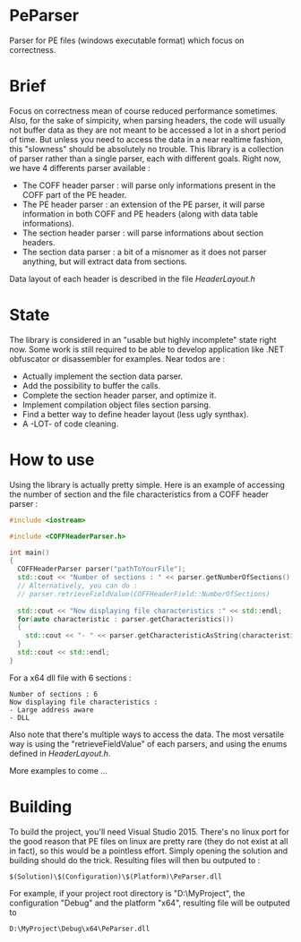 # PeParser
Parser for PE files (windows executable format) which focus on correctness.

# Brief
Focus on correctness mean of course reduced performance sometimes. Also, for the sake of simpicity, when parsing headers, the code will usually not buffer data as they are not meant to be accessed a lot in a short period of time. But unless you need to access the data in a near realtime fashion, this "slowness" should be absolutely no trouble.
This library is a collection of parser rather than a single parser, each with different goals. Right now, we have 4 differents parser available :
- The COFF header parser    : will parse only informations present in the COFF part of the PE header.
- The PE header parser      : an extension of the PE parser, it will parse information in both COFF and PE headers (along with data table informations).
- The section header parser : will parse informations about section headers.
- The section data parser   : a bit of a misnomer as it does not parser anything, but will extract data from sections.

Data layout of each header is described in the file *HeaderLayout.h*

# State
The library is considered in an "usable but highly incomplete" state right now. Some work is still required to be able to develop application like .NET obfuscator or disassembler for examples. Near todos are :
- Actually implement the section data parser.
- Add the possibility to buffer the calls.
- Complete the section header parser, and optimize it.
- Implement compilation object files section parsing.
- Find a better way to define header layout (less ugly synthax).
- A -LOT- of code cleaning.

# How to use
Using the library is actually pretty simple. Here is an example of accessing the number of section and the file characteristics from a COFF header parser :

```C++
#include <iostream>

#include <COFFHeaderParser.h>

int main()
{
  COFFHeaderParser parser("pathToYourFile");
  std::cout << "Number of sections : " << parser.getNumberOfSections() << std::endl;
  // Alternatively, you can do :
  // parser.retrieveFieldValue(COFFHeaderField::NumberOfSections)
  
  std::cout << "Now displaying file characteristics :" << std::endl;
  for(auto characteristic : parser.getCharacteristics())
  {
    std::cout << "- " << parser.getCharacteristicAsString(characteristic);
  }
  std::cout << std::endl;
}
```

For a x64 dll file with 6 sections :
```
Number of sections : 6
Now displaying file characteristics :
- Large address aware
- DLL
```

Also note that there's multiple ways to access the data. The most versatile way is using the "retrieveFieldValue" of each parsers, and using the enums defined in *HeaderLayout.h*.

More examples to come ...

# Building
To build the project, you'll need Visual Studio 2015. There's no linux port for the good reason that PE files on linux are pretty rare (they do not exist at all in fact), so this would be a pointless effort.
Simply opening the solution and building should do the trick. Resulting files will then bu outputed to :
```
$(Solution)\$(Configuration)\$(Platform)\PeParser.dll
```
For example, if your project root directory is "D:\MyProject", the configuration "Debug" and the platform "x64", resulting file will be outputed to

```
D:\MyProject\Debug\x64\PeParser.dll
```
